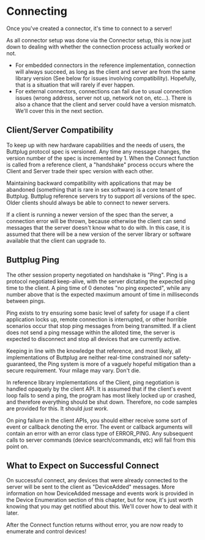 # Connecting

Once you've created a connector, it's time to connect to a server!

As all connector setup was done via the Connector setup, this is now just down to dealing with whether the connection process actually worked or not.

- For embedded connectors in the reference implementation, connection will always succeed, as long as the client and server are from the same library version (See below for issues involving compatibility). Hopefully, that is a situation that will rarely if ever happen.
- For external connectors, connections can fail due to usual connection issues (wrong address, server not up, network not on, etc...). There is also a chance that the client and server could have a version mismatch. We'll cover this in the next section.

<CodeSwitcher :languages="{rust:'Rust', csharp:'C#', ts:'TypeScript', js:'JS', twine: 'Twine (Sugarcube)'}">
<template v-slot:rust>

<<< @/examples/rust/src/bin/connection.rs

</template>
<template v-slot:csharp>

<<< @/examples/csharp/ConnectionExample/Program.csharp

</template>
<template v-slot:js>

```js
// Need to write this example
```

</template>
<template v-slot:ts>

```ts
// Need to write this example
```

</template>
<template v-slot:twine>

```html
<!-- Need to write this example. -->
```

</template>
</CodeSwitcher>

## Client/Server Compatibility

To keep up with new hardware capabilities and the needs of users, the Buttplug protocol spec is versioned. Any time any message changes, the version number of the spec is incremented by 1. When the Connect function is called from a reference client, a "handshake" process occurs where the Client and Server trade their spec version with each other.

Maintaining backward compatibility with applications that may be abandoned (something that is rare in sex software) is a core tenant of Buttplug. Buttplug reference servers try to support *all* versions of the spec. Older clients should always be able to connect to newer servers. 

If a client is running a newer version of the spec than the server, a connection error will be thrown, because otherwise the client can send messages that the server doesn't know what to do with. In this case, it is assumed that there will be a new version of the server library or software available that the client can upgrade to.

## Buttplug Ping

The other session property negotiated on handshake is "Ping". Ping is a protocol negotiated keep-alive, with the server dictating the expected ping time to the client. A ping time of 0 denotes "no ping expected", while any number above that is the expected maximum amount of time in milliseconds between pings.

Ping exists to try ensuring some basic level of safety for usage if a client application locks up, remote connection is interrupted, or other horrible scenarios occur that stop ping messages from being transmitted. If a client does not send a ping message within the alloted time, the server is expected to disconnect and stop all devices that are currently active. 

Keeping in line with the knowledge that reference, and most likely, all implementations of Buttplug are neither real-time constrained nor safety-guaranteed, the Ping system is more of a vaguely hopeful mitigation than a secure requirement. Your milage may vary. Don't die.

In reference library implementations of the Client, ping negotiation is handled opaquely by the client API. It is assumed that if the client's event loop fails to send a ping, the program has most likely locked up or crashed, and therefore everything should be shut down. Therefore, no code samples are provided for this. It should *just work*.

On ping failure in the client APIs, you should either receive some sort of event or callback denoting the error. The event or callback arguments will contain an error with an error class type of ERROR_PING. Any subsequent calls to server commands (device search/commands, etc) will fail from this point on.

<CodeSwitcher :languages="{rust:'Rust', csharp:'C#', ts:'TypeScript', js:'JS', twine: 'Twine (Sugarcube)'}">
<template v-slot:rust>

```rust
// Need to write this example
```

</template>
<template v-slot:csharp>

<<< @/examples/csharp/PingTimeoutExample/Program.csharp

</template>
<template v-slot:js>

```js
// Need to write this example
```

</template>
<template v-slot:ts>

```ts
// Need to write this example
```

</template>
<template v-slot:twine>

```html
<!-- Need to write this example. -->
```

</template>
</CodeSwitcher>

## What to Expect on Successful Connect

On successful connect, any devices that were already connected to the server will be sent to the client as "DeviceAdded" messages. More information on how DeviceAdded message and events work is provided in the Device Enumeration section of this chapter, but for now, it's just worth knowing that you may get notified about this. We'll cover how to deal with it later.

After the Connect function returns without error, you are now ready to enumerate and control devices!
